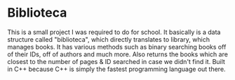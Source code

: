 # Biblioteca
This is a small project I was required to do for school.
It basically is a data structure called "biblioteca", which directly translates to library, which manages books.
It has various methods such as binary searching books off of their IDs, off of authors and much more.
Also returns the books which are closest to the number of pages & ID searched in case we didn't find it.
Built in C++ because C++ is simply the fastest programming language out there.
